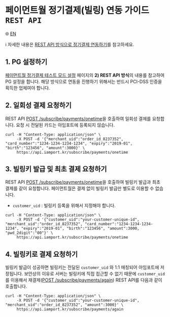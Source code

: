 # 페이먼트월 정기결제(빌링) 연동 가이드 `REST API`

:globe_with_meridians: [EN](/en/Subscription/sample/paymentwall-api-billing-key.md)

ℹ️ 자세한 내용은 [REST API 방식으로 정기결제 연동하기](https://docs.iamport.kr/implementation/subscription#issue-billing-a)를 참고하세요.


## 1. PG 설정하기

<a href="https://chaifinance.notion.site/5aa0546574c94f159a7f040585af7359" target="_blank">페이먼트월 정기결제 테스트 모드 설정</a> 페이지의 **2) REST API 방식**의 내용를 참고하여 PG 설정을 합니다.
해당 방식으로 연동을 진행하기 위해서는 반드시 PCI-DSS 인증을 획득한 업체여야 합니다.

## 2. 일회성 결제 요청하기

REST API [POST /subscribe/payments/onetime](https://api.iamport.kr/#!/subscribe/onetime)을 호출하여 일회성 결제를 요청합니다. 요청 시 전달된 카드는 아임포트에 등록되지 않습니다.

```
curl -H "Content-Type: application/json" \   
     -X POST -d '{"merchant_uid":"order_id_8237352", "card_number":"1234-1234-1234-1234", "expiry":"2019-01", "birth":"123456", "amount":3000}' \
     https://api.iamport.kr/subscribe/payments/onetime
```      


## 3. 빌링키 발급 및 최초 결제 요청하기  

REST API [POST /subscribe/payments/onetime](https://api.iamport.kr/#!/subscribe/onetime)을 호출하여 빌링키 발급과 최초 결제를 같이 요청합니다.
페이먼트월은 결제 없이 빌링키 발급만 별도로 이용할 수 없습니다.

- `customer_uid` : 빌링키 등록을 위해서 지정해야 합니다.

```
curl -H "Content-Type: application/json" \   
     -X POST -d '{"customer_uid":"your-customer-unique-id", "merchant_uid":"order_id_8237352", "card_number":"1234-1234-1234-1234", "expiry":"2019-01", "birth":"123456", "amount":3000, "pwd_2digit":"00"}' \
     https://api.iamport.kr/subscribe/payments/onetime
```

## 4. 빌링키로 결제 요청하기  

빌링키 발급이 성공하면 빌링키는 전달된 `customer_uid` 와 1:1 매칭되어 아임포트에 저장됩니다. 보안상의 이유로 서버는 빌링키에 직접 접근할 수 없기 때문에 `customer_uid`를 이용해서 재결제([POST /subscribe/payments/again](https://api.iamport.kr/#!/subscribe/again)) REST API를 다음과 같이 호출합니다.

```
curl -H "Content-Type: application/json" \   
     -X POST -d '{"customer_uid":"your-customer-unique-id", "merchant_uid":"order_id_8237352", "amount":3000}' \
     https://api.iamport.kr/subscribe/payments/again
```

